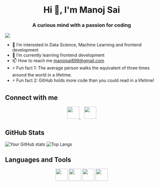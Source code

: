 <h1 align="center">Hi 👋, I'm Manoj Sai</h1>
<h3 align="center">A curious mind with a passion for coding</h3>

![](https://komarev.com/ghpvc/?username=manoj-sai-T)



- 👀 I’m interested in Data Science, Machine Learning and frontend development
- 🌱 I’m currently learning frontend development
- 📫 How to reach me manojsai699@gmail.com
- ⚡ Fun fact 1: The average person walks the equivalent of three times around the world in a lifetime.
- ⚡ Fun fact 2: GitHub holds more code than you could read in a lifetime!



## Connect with me

<p align="center">
  <a href="https://www.linkedin.com/in/manoj-tatavarthi">
    <img src="https://img.shields.io/badge/LinkedIn-Connect-blue?style=for-the-badge&logo=linkedin" height="40">
  </a>&nbsp;&nbsp;
  <a href="https://www.instagram.com/_man_of_hearts_89">
    <img src="https://img.shields.io/badge/Instagram-Follow-red?style=for-the-badge&logo=instagram" height="40">
  </a>
</p>


## GitHub Stats

![Your GitHub stats](https://github-readme-stats.vercel.app/api?username=manoj-sai-T&show_icons=true)
![Top Langs](https://github-readme-stats.vercel.app/api/top-langs/?username=manoj-sai-T&layout=compact)




## Languages and Tools

<p align="center">
  <img src="https://img.shields.io/badge/Python-3776AB?style=for-the-badge&logo=python&logoColor=white" height="40" />
  <img src="https://img.shields.io/badge/JavaScript-F7DF1E?style=for-the-badge&logo=javascript&logoColor=black" height="40" />
  <img src="https://img.shields.io/badge/HTML5-E34F26?style=for-the-badge&logo=html5&logoColor=white" height="40" />
  <img src="https://img.shields.io/badge/CSS3-1572B6?style=for-the-badge&logo=css3&logoColor=white" height="40" />
</p>



<!---
manoj-sai-T/manoj-sai-T is a ✨ special ✨ repository because its `README.md` (this file) appears on your GitHub profile.
You can click the Preview link to take a look at your changes.
--->
